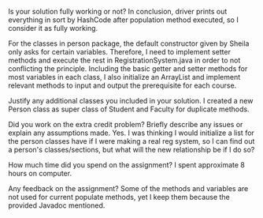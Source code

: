Is your solution fully working or not? 
In conclusion, driver prints out everything in sort by HashCode after population method executed, so I consider it as fully working.

For the classes in person package, the default constructor given by Sheila only asks for certain variables. Therefore, I need to implement setter methods and execute the rest in RegistrationSystem.java in order to not conflicting the principle. Including the basic getter and setter methods for most variables in each class, I also initialize an ArrayList and implement relevant methods to input and output the prerequisite for each course.  

Justify any additional classes you included in your solution.
I created a new Person class as super class of Student and Faculty for duplicate methods.

Did you work on the extra credit problem? Briefly describe any issues or explain any assumptions made.
Yes. I was thinking I would initialize a list for the person classes have if I were making a real reg system, so I can find out a person's classes/sections, but what will the new relationship be if I do so?

How much time did you spend on the assignment?
I spent approximate 8 hours on computer.

Any feedback on the assignment?
Some of the methods and variables are not used for current populate methods, yet I keep them because the provided Javadoc mentioned.
